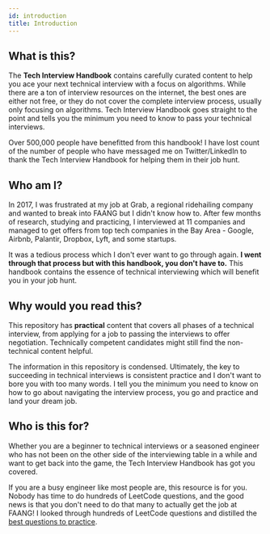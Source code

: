 ```yaml
---
id: introduction
title: Introduction
---
```


## What is this?

The **Tech Interview Handbook** contains carefully curated content to help you ace your next technical interview with a focus on algorithms. While there are a ton of interview resources on the internet, the best ones are either not free, or they do not cover the complete interview process, usually only focusing on algorithms. Tech Interview Handbook goes straight to the point and tells you the minimum you need to know to pass your technical interviews.

Over 500,000 people have benefitted from this handbook! I have lost count of the number of people who have messaged me on Twitter/LinkedIn to thank the Tech Interview Handbook for helping them in their job hunt.

## Who am I?

In 2017, I was frustrated at my job at Grab, a regional ridehailing company and wanted to break into FAANG but I didn't know how to. After few months of research, studying and practicing, I interviewed at 11 companies and managed to get offers from top tech companies in the Bay Area - Google, Airbnb, Palantir, Dropbox, Lyft, and some startups.

It was a tedious process which I don't ever want to go through again. **I went through that process but with this handbook, you don't have to.** This handbook contains the essence of technical interviewing which will benefit you in your job hunt.

## Why would you read this?

This repository has **practical** content that covers all phases of a technical interview, from applying for a job to passing the interviews to offer negotiation. Technically competent candidates might still find the non-technical content helpful.

The information in this repository is condensed. Ultimately, the key to succeeding in technical interviews is consistent practice and I don't want to bore you with too many words. I tell you the minimum you need to know on how to go about navigating the interview process, you go and practice and land your dream job.

## Who is this for?

Whether you are a beginner to technical interviews or a seasoned engineer who has not been on the other side of the interviewing table in a while and want to get back into the game, the Tech Interview Handbook has got you covered.

If you are a busy engineer like most people are, this resource is for you. Nobody has time to do hundreds of LeetCode questions, and the good news is that you don't need to do that many to actually get the job at FAANG! I looked through hundreds of LeetCode questions and distilled the [best questions to practice](./best-practice-questions.md).
